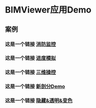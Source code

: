 # BIMViewer应用Demo

## 案例
### 这是一个链接 [消防监控](./src/Tempratrue/index.html)
### 这是一个链接 [进度模拟](./src/ConstructionProgress/index.html)
### 这是一个链接 [三维操控](./src/EEPTool/index.html)
### 这是一个链接 [新剖分Demo](./src/NewSectionDemo/index.html)
### 这是一个链接 [隐藏&透明&变色](./src/Visible&Transparent/index.html)